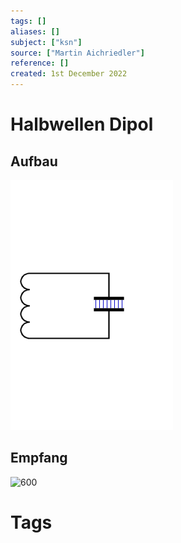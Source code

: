 ```yaml
---
tags: []
aliases: []
subject: ["ksn"]
source: ["Martin Aichriedler"]
reference: []
created: 1st December 2022
---
```


# Halbwellen Dipol
## Aufbau
![200](hf-technik/assets/Dipolentstehung.gif)

## Empfang
![600](330px-Dipole_receiving_antenna_animation_6_800x394x150ms.gif)
# Tags